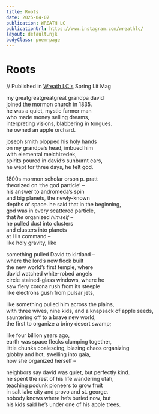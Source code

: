 ```yaml
---
title: Roots
date: 2025-04-07
publication: WREATH LC
publicationUrl: https://www.instagram.com/wreathlc/
layout: default.njk
bodyClass: poem-page
---
```


<div class="title-block">
  <h1 class="name">Roots</h1>
  <p> // Published in <a href="https://www.instagram.com/wreathlc/">Wreath LC's</a> Spring Lit Mag</p>
</div>

<div class="poem-content">

my greatgreatgreatgreat grandpa david   
joined the mormon church in 1835\.  
he was a quiet, mystic farmer man   
who made money selling dreams,   
interpreting visions, blabbering in tongues.  
he owned an apple orchard. 

joseph smith plopped his holy hands   
on my grandpa’s head, imbued him  
with elemental melchizedek,   
spirits poured in david’s sunburnt ears,  
he wept for three days, he felt god. 

1800s mormon scholar orson p. pratt  
theorized on ‘the god particle’ –   
his answer to andromeda’s spin   
and big planets, the newly-known   
depths of space. he said that in the beginning,   
god was in every scattered particle,   
that *he* organized *himself* –   
he pulled dust into clusters  
and clusters into planets  
at His command –   
like holy gravity, like

something pulled David to kirtland –   
where the lord’s new flock built  
the new world’s first temple, where  
david watched white-robed angels   
circle stained-glass windows, where he  
saw fiery corona rush from its steeple  
like electrons gush from pulsar jets,

like something pulled him across the plains,  
with three wives, nine kids, and a knapsack of apple seeds,   
sauntering off to a brave new world,  
the first to organize a briny desert swamp;

like four billion years ago,   
earth was space flecks clumping together,  
little chunks coalescing, blazing chaos organizing  
globby and hot, swelling into gaia,   
how she organized herself – 

neighbors say david was quiet, but perfectly kind.   
he spent the rest of his life wandering utah,   
teaching podunk pioneers to grow fruit  
in salt lake city and provo and st. george.   
nobody knows where he’s buried now, but   
his kids said he’s under one of his apple trees.
</div>
